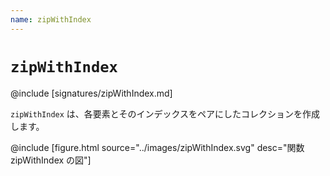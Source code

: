 ```yaml
---
name: zipWithIndex
---
```


# `zipWithIndex`

@include [signatures/zipWithIndex.md]

`zipWithIndex` は、各要素とそのインデックスをペアにしたコレクションを作成します。

@include [figure.html source="../images/zipWithIndex.svg" desc="関数 zipWithIndex の図"]
